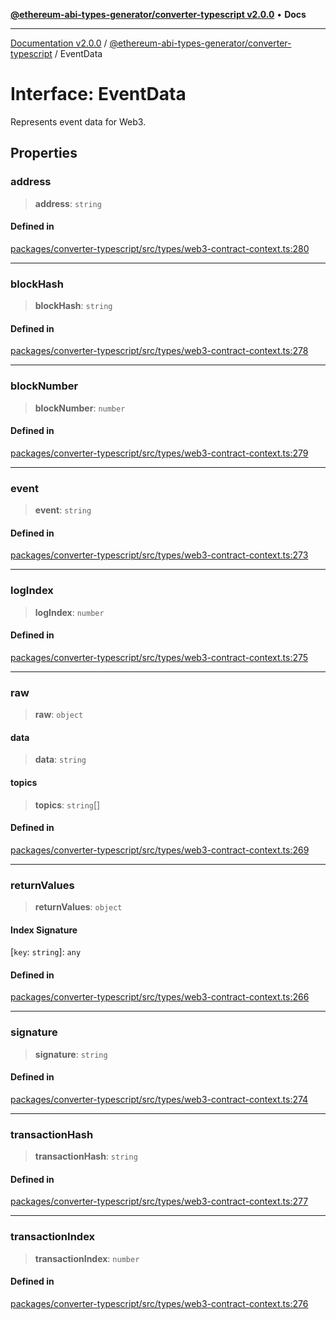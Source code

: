 [**@ethereum-abi-types-generator/converter-typescript v2.0.0**](../README.md) • **Docs**

***

[Documentation v2.0.0](../../../packages.md) / [@ethereum-abi-types-generator/converter-typescript](../README.md) / EventData

# Interface: EventData

Represents event data for Web3.

## Properties

### address

> **address**: `string`

#### Defined in

[packages/converter-typescript/src/types/web3-contract-context.ts:280](https://github.com/niZmosis/ethereum-abi-types-generator/blob/8be0c174f1ad191b06c4413881733fc6912573c5/packages/converter-typescript/src/types/web3-contract-context.ts#L280)

***

### blockHash

> **blockHash**: `string`

#### Defined in

[packages/converter-typescript/src/types/web3-contract-context.ts:278](https://github.com/niZmosis/ethereum-abi-types-generator/blob/8be0c174f1ad191b06c4413881733fc6912573c5/packages/converter-typescript/src/types/web3-contract-context.ts#L278)

***

### blockNumber

> **blockNumber**: `number`

#### Defined in

[packages/converter-typescript/src/types/web3-contract-context.ts:279](https://github.com/niZmosis/ethereum-abi-types-generator/blob/8be0c174f1ad191b06c4413881733fc6912573c5/packages/converter-typescript/src/types/web3-contract-context.ts#L279)

***

### event

> **event**: `string`

#### Defined in

[packages/converter-typescript/src/types/web3-contract-context.ts:273](https://github.com/niZmosis/ethereum-abi-types-generator/blob/8be0c174f1ad191b06c4413881733fc6912573c5/packages/converter-typescript/src/types/web3-contract-context.ts#L273)

***

### logIndex

> **logIndex**: `number`

#### Defined in

[packages/converter-typescript/src/types/web3-contract-context.ts:275](https://github.com/niZmosis/ethereum-abi-types-generator/blob/8be0c174f1ad191b06c4413881733fc6912573c5/packages/converter-typescript/src/types/web3-contract-context.ts#L275)

***

### raw

> **raw**: `object`

#### data

> **data**: `string`

#### topics

> **topics**: `string`[]

#### Defined in

[packages/converter-typescript/src/types/web3-contract-context.ts:269](https://github.com/niZmosis/ethereum-abi-types-generator/blob/8be0c174f1ad191b06c4413881733fc6912573c5/packages/converter-typescript/src/types/web3-contract-context.ts#L269)

***

### returnValues

> **returnValues**: `object`

#### Index Signature

 \[`key`: `string`\]: `any`

#### Defined in

[packages/converter-typescript/src/types/web3-contract-context.ts:266](https://github.com/niZmosis/ethereum-abi-types-generator/blob/8be0c174f1ad191b06c4413881733fc6912573c5/packages/converter-typescript/src/types/web3-contract-context.ts#L266)

***

### signature

> **signature**: `string`

#### Defined in

[packages/converter-typescript/src/types/web3-contract-context.ts:274](https://github.com/niZmosis/ethereum-abi-types-generator/blob/8be0c174f1ad191b06c4413881733fc6912573c5/packages/converter-typescript/src/types/web3-contract-context.ts#L274)

***

### transactionHash

> **transactionHash**: `string`

#### Defined in

[packages/converter-typescript/src/types/web3-contract-context.ts:277](https://github.com/niZmosis/ethereum-abi-types-generator/blob/8be0c174f1ad191b06c4413881733fc6912573c5/packages/converter-typescript/src/types/web3-contract-context.ts#L277)

***

### transactionIndex

> **transactionIndex**: `number`

#### Defined in

[packages/converter-typescript/src/types/web3-contract-context.ts:276](https://github.com/niZmosis/ethereum-abi-types-generator/blob/8be0c174f1ad191b06c4413881733fc6912573c5/packages/converter-typescript/src/types/web3-contract-context.ts#L276)
